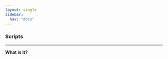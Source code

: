 ```yaml
---
layout: single
sidebar:
  nav: "docs"
---
```


### Scripts
-----------------------------

**What is it?**
